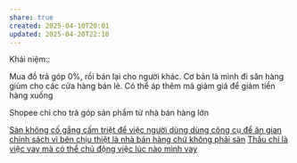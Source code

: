 ```yaml
---
share: true
created: 2025-04-10T20:01
updated: 2025-04-20T22:18
---
```

Khái niệm:: 

Mua đồ trả góp 0%, rồi bán lại cho người khác. Cơ bản là mình đi săn hàng giùm cho các cửa hàng bán lẻ. Có thể áp thêm mã giảm giá để giảm tiền hàng xuống

Shopee chỉ cho trả góp sản phẩm từ nhà bán hàng lớn

[Sàn không cố gắng cấm triệt để việc người dùng dùng công cụ để ăn gian chính sách vì bên chịu thiệt là nhà bán hàng chứ không phải sàn](../S%C3%A0n%20th%C6%B0%C6%A1ng%20m%E1%BA%A1i%20%C4%91i%E1%BB%87n%20t%E1%BB%AD/S%C3%A0n%20kh%C3%B4ng%20c%E1%BB%91%20g%E1%BA%AFng%20c%E1%BA%A5m%20tri%E1%BB%87t%20%C4%91%E1%BB%83%20vi%E1%BB%87c%20ng%C6%B0%E1%BB%9Di%20d%C3%B9ng%20d%C3%B9ng%20c%C3%B4ng%20c%E1%BB%A5%20%C4%91%E1%BB%83%20%C4%83n%20gian%20ch%C3%ADnh%20s%C3%A1ch%20v%C3%AC%20b%C3%AAn%20ch%E1%BB%8Bu%20thi%E1%BB%87t%20l%C3%A0%20nh%C3%A0%20b%C3%A1n%20h%C3%A0ng%20ch%E1%BB%A9%20kh%C3%B4ng%20ph%E1%BA%A3i%20s%C3%A0n.md)
[Thấu chi là việc vay mà có thể chủ động việc lúc nào mình vay](./Ng%C3%A2n%20h%C3%A0ng,%20%C4%91i%E1%BB%83m%20t%C3%ADn%20d%E1%BB%A5ng/Th%E1%BA%A5u%20chi%20l%C3%A0%20vi%E1%BB%87c%20vay%20m%C3%A0%20c%C3%B3%20th%E1%BB%83%20ch%E1%BB%A7%20%C4%91%E1%BB%99ng%20vi%E1%BB%87c%20l%C3%BAc%20n%C3%A0o%20m%C3%ACnh%20vay.md)
